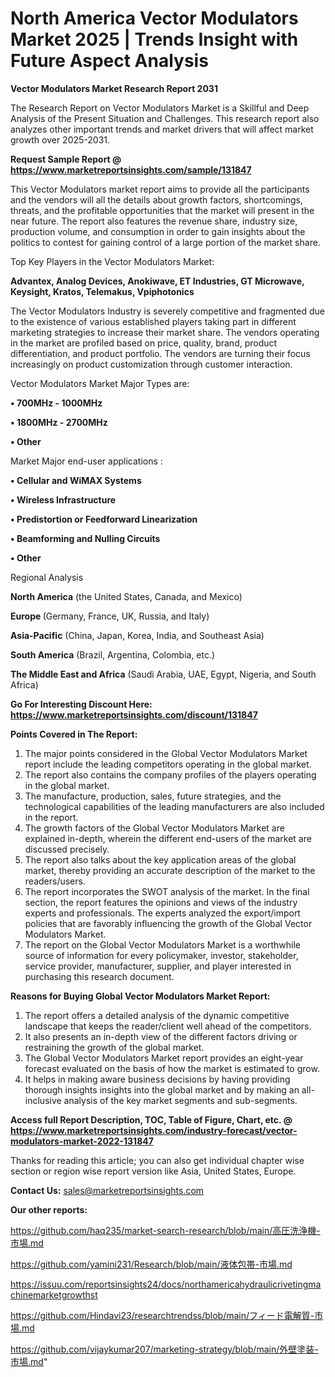 # North America Vector Modulators Market 2025 | Trends Insight with Future Aspect Analysis

<strong>Vector Modulators Market Research Report 2031</strong>

The Research Report on Vector Modulators Market is a Skillful and Deep Analysis of the Present Situation and Challenges. This research report also analyzes other important trends and market drivers that will affect market growth over 2025-2031.

<strong>Request Sample Report @ <a href=https://www.marketreportsinsights.com/sample/131847>https://www.marketreportsinsights.com/sample/131847</a></strong>

This Vector Modulators market report aims to provide all the participants and the vendors will all the details about growth factors, shortcomings, threats, and the profitable opportunities that the market will present in the near future. The report also features the revenue share, industry size, production volume, and consumption in order to gain insights about the politics to contest for gaining control of a large portion of the market share.

Top Key Players in the Vector Modulators Market:

<strong>Advantex, Analog Devices, Anokiwave, ET Industries, GT Microwave, Keysight, Kratos, Telemakus, Vpiphotonics</strong>

The Vector Modulators Industry is severely competitive and fragmented due to the existence of various established players taking part in different marketing strategies to increase their market share. The vendors operating in the market are profiled based on price, quality, brand, product differentiation, and product portfolio. The vendors are turning their focus increasingly on product customization through customer interaction.

Vector Modulators Market Major Types are:

<strong>• 700MHz - 1000MHz

• 1800MHz - 2700MHz

• Other</strong>

Market Major end-user applications :

<strong>• Cellular and WiMAX Systems

• Wireless Infrastructure

• Predistortion or Feedforward Linearization

• Beamforming and Nulling Circuits

• Other</strong>

Regional Analysis

</u><strong><b>North America</b></strong> (the United States, Canada, and Mexico)

<strong><b>Europe </b></strong>(Germany, France, UK, Russia, and Italy)

<strong><b>Asia-Pacific</b></strong> (China, Japan, Korea, India, and Southeast Asia)

<strong><b>South America</b></strong> (Brazil, Argentina, Colombia, etc.)

<strong><b>The Middle East and Africa</b></strong> (Saudi Arabia, UAE, Egypt, Nigeria, and South Africa)

<strong>Go For Interesting Discount Here: <a href=https://www.marketreportsinsights.com/discount/131847>https://www.marketreportsinsights.com/discount/131847</a></strong>

<strong>Points Covered in The Report:</strong>
<ol>
  <li>The major points considered in the Global Vector Modulators Market report include the leading competitors operating in the global market.</li>
  <li>The report also contains the company profiles of the players operating in the global market.</li>
  <li>The manufacture, production, sales, future strategies, and the technological capabilities of the leading manufacturers are also included in the report.</li>
  <li>The growth factors of the Global Vector Modulators Market are explained in-depth, wherein the different end-users of the market are discussed precisely.</li>
  <li>The report also talks about the key application areas of the global market, thereby providing an accurate description of the market to the readers/users.</li>
  <li>The report incorporates the SWOT analysis of the market. In the final section, the report features the opinions and views of the industry experts and professionals. The experts analyzed the export/import policies that are favorably influencing the growth of the Global Vector Modulators Market.</li>
  <li>The report on the Global Vector Modulators Market is a worthwhile source of information for every policymaker, investor, stakeholder, service provider, manufacturer, supplier, and player interested in purchasing this research document.</li>
</ol>
<strong>Reasons for Buying Global Vector Modulators Market Report:</strong>

<ol>
  <li>The report offers a detailed analysis of the dynamic competitive landscape that keeps the reader/client well ahead of the competitors.</li>
  <li>It also presents an in-depth view of the different factors driving or restraining the growth of the global market.</li>
  <li>The Global Vector Modulators Market report provides an eight-year forecast evaluated on the basis of how the market is estimated to grow.</li>
  <li>It helps in making aware business decisions by having providing thorough insights insights into the global market and by making an all-inclusive analysis of the key market segments and sub-segments.</li>
</ol>
<strong>Access full Report Description, TOC, Table of Figure, Chart, etc. @ <a href=https://www.marketreportsinsights.com/industry-forecast/vector-modulators-market-2022-131847>https://www.marketreportsinsights.com/industry-forecast/vector-modulators-market-2022-131847</a></strong>


Thanks for reading this article; you can also get individual chapter wise section or region wise report version like Asia, United States, Europe.

<strong>Contact Us:</strong>
sales@marketreportsinsights.com

<strong>Our other reports:</strong>

<a href=https://github.com/haq235/market-search-research/blob/main/高圧洗浄機-市場.md>https://github.com/haq235/market-search-research/blob/main/高圧洗浄機-市場.md</a>

<a href=https://github.com/yamini231/Research/blob/main/液体包帯-市場.md>https://github.com/yamini231/Research/blob/main/液体包帯-市場.md</a>

<a href=https://issuu.com/reportsinsights24/docs/northamericahydraulicrivetingmachinemarketgrowthst>https://issuu.com/reportsinsights24/docs/northamericahydraulicrivetingmachinemarketgrowthst</a>

<a href=https://github.com/Hindavi23/researchtrendss/blob/main/フィード電解質-市場.md>https://github.com/Hindavi23/researchtrendss/blob/main/フィード電解質-市場.md</a>

<a href=https://github.com/vijaykumar207/marketing-strategy/blob/main/外壁塗装-市場.md>https://github.com/vijaykumar207/marketing-strategy/blob/main/外壁塗装-市場.md</a>"
